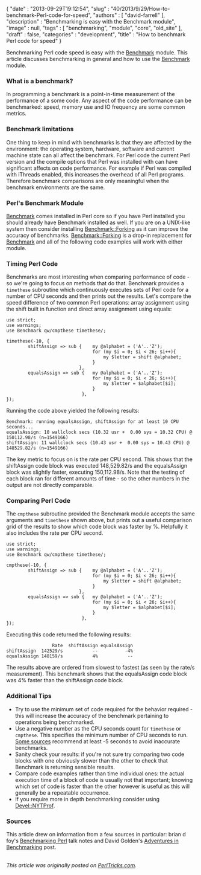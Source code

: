 {
   "date" : "2013-09-29T19:12:54",
   "slug" : "40/2013/9/29/How-to-benchmark-Perl-code-for-speed",
   "authors" : [
      "david-farrell"
   ],
   "description" : "Benchmarking is easy with the Benchmark module",
   "image" : null,
   "tags" : [
      "benchmarking",
      "module",
      "core",
      "old_site"
   ],
   "draft" : false,
   "categories" : "development",
   "title" : "How to benchmark Perl code for speed"
}


Benchmarking Perl code speed is easy with the [Benchmark](https://metacpan.org/module/Benchmark) module. This article discusses benchmarking in general and how to use the [Benchmark](https://metacpan.org/module/Benchmark) module.

### What is a benchmark?

In programming a benchmark is a point-in-time measurement of the performance of a some code. Any aspect of the code performance can be benchmarked: speed, memory use and IO frequency are some common metrics.

### Benchmark limitations

One thing to keep in mind with benchmarks is that they are affected by the environment: the operating system, hardware, software and current machine state can all affect the benchmark. For Perl code the current Perl version and the compile options that Perl was installed with can have significant affects on code performance. For example if Perl was compiled with iThreads enabled, this increases the overhead of all Perl programs. Therefore benchmark comparisons are only meaningful when the benchmark environments are the same.

### Perl's Benchmark Module

[Benchmark](https://metacpan.org/module/Benchmark) comes installed in Perl core so if you have Perl installed you should already have Benchmark installed as well. If you are on a UNIX-like system then consider installing [Benchmark::Forking](https://metacpan.org/module/Benchmark::Forking) as it can improve the accuracy of benchmarks. [Benchmark::Forking](https://metacpan.org/module/Benchmark::Forking) is a drop-in replacement for [Benchmark](https://metacpan.org/module/Benchmark) and all of the following code examples will work with either module.

### Timing Perl Code

Benchmarks are most interesting when comparing performance of code - so we're going to focus on methods that do that. Benchmark provides a `timethese` subroutine which continuously executes sets of Perl code for a number of CPU seconds and then prints out the results. Let's compare the speed difference of two common Perl operations: array assignment using the shift built in function and direct array assignment using equals:

``` prettyprint
use strict;
use warnings;
use Benchmark qw/cmpthese timethese/;

timethese(-10, {
        shiftAssign => sub {    my @alphabet = ('A'..'Z');
                                for (my $i = 0; $i < 26; $i++){
                                    my $letter = shift @alphabet;
                                }
                           },
        equalsAssign => sub {   my @alphabet = ('A'..'Z');
                                for (my $i = 0; $i < 26; $i++){
                                    my $letter = $alphabet[$i];
                                }
                            },
});
```

Running the code above yielded the following results:

``` prettyprint
Benchmark: running equalsAssign, shiftAssign for at least 10 CPU seconds...
equalsAssign: 10 wallclock secs (10.32 usr +  0.00 sys = 10.32 CPU) @ 150112.98/s (n=1549166)
shiftAssign: 11 wallclock secs (10.43 usr +  0.00 sys = 10.43 CPU) @ 148529.82/s (n=1549166)
```

The key metric to focus on is the rate per CPU second. This shows that the shiftAssign code block was executed 148,529.82/s and the equalsAssign block was slightly faster, executing 150,112.98/s. Note that the testing of each block ran for different amounts of time - so the other numbers in the output are not directly comparable.

### Comparing Perl Code

The `cmpthese` subroutine provided the Benchmark module accepts the same arguments and `timethese` shown above, but prints out a useful comparison grid of the results to show which code block was faster by %. Helpfully it also includes the rate per CPU second.

``` prettyprint
use strict;
use warnings;
use Benchmark qw/cmpthese timethese/;

cmpthese(-10, {
        shiftAssign => sub {    my @alphabet = ('A'..'Z');
                                for (my $i = 0; $i < 26; $i++){
                                    my $letter = shift @alphabet;
                                }
                           },
        equalsAssign => sub {   my @alphabet = ('A'..'Z');
                                for (my $i = 0; $i < 26; $i++){
                                    my $letter = $alphabet[$i];
                                }
                            },
});
```

Executing this code returned the following results:

``` prettyprint
                 Rate  shiftAssign equalsAssign
shiftAssign  142529/s           --          -4%
equalsAssign 148159/s           4%           --
```

The results above are ordered from slowest to fastest (as seen by the rate/s measurement). This benchmark shows that the equalsAssign code block was 4% faster than the shiftAssign code block.

### Additional Tips

-   Try to use the minimum set of code required for the behavior required - this will increase the accuracy of the benchmark pertaining to operations being benchmarked.
-   Use a negative number as the CPU seconds count for `timethese` or `cmpthese`. This specifies the minimum number of CPU seconds to run. [Some sources](http://www.perlmonks.org/?node_id=8745) recommend at least -5 seconds to avoid inaccurate benchmarks.
-   Sanity check your results: if you're not sure try comparing two code blocks with one obviously slower than the other to check that Benchmark is returning sensible results.
-   Compare code examples rather than time individual ones: the actual execution time of a block of code is usually not that important; knowing which set of code is faster than the other however is useful as this will generally be a repeatable occurrence.
-   If you require more in depth benchmarking consider using [Devel::NYTProf](https://metacpan.org/module/Devel::NYTProf).

### Sources

This article drew on information from a few sources in particular: brian d foy's [Benchmarking Perl](http://www252.pair.com/comdog/Talks/benchmarking_perl.pdf) talk notes and David Golden's [Adventures in Benchmarking](http://www.dagolden.com/index.php/1849/adventures-in-benchmarking-part-1/) post.

\
*This article was originally posted on [PerlTricks.com](http://perltricks.com).*
